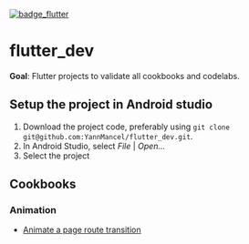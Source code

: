 [![badge_flutter]][link_flutter_release]

# flutter_dev
**Goal**: Flutter projects to validate all cookbooks and codelabs.

## Setup the project in Android studio
1. Download the project code, preferably using `git clone git@github.com:YannMancel/flutter_dev.git`.
2. In Android Studio, select *File* | *Open...*
3. Select the project

## Cookbooks

### Animation
* [Animate a page route transition][link_cookbooks_animation_1]

[badge_flutter]: https://img.shields.io/badge/flutter-v3.16.3-blue?logo=flutter
[link_flutter_release]: https://docs.flutter.dev/development/tools/sdk/releases
[link_cookbooks_animation_1]: https://docs.flutter.dev/cookbook/animation/page-route-animation
